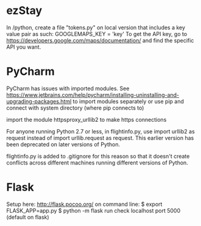# ezStay
In /python, create a file "tokens.py" on local version that includes a key value pair as such: GOOGLEMAPS_KEY = 'key'
To get the API key, go to https://developers.google.com/maps/documentation/ and find the specific API you want.

# PyCharm
PyCharm has issues with imported modules. See https://www.jetbrains.com/help/pycharm/installing-uninstalling-and-upgrading-packages.html
to import modules separately or use pip and connect with system directory (where pip connects to)

import the module httpsproxy_urllib2 to make https connections

For anyone running Python 2.7 or less, in flightinfo.py, use import urllib2 as request instead of import urllib.request as request. This earlier version has been deprecated on later versions of Python.

flightinfo.py is added to .gitignore for this reason so that it doesn't create conflicts across different machines running different versions of Python.

# Flask

Setup here: http://flask.pocoo.org/
on command line:
$ export FLASK_APP=app.py
$ python -m flask run
check localhost port 5000 (default on flask)
